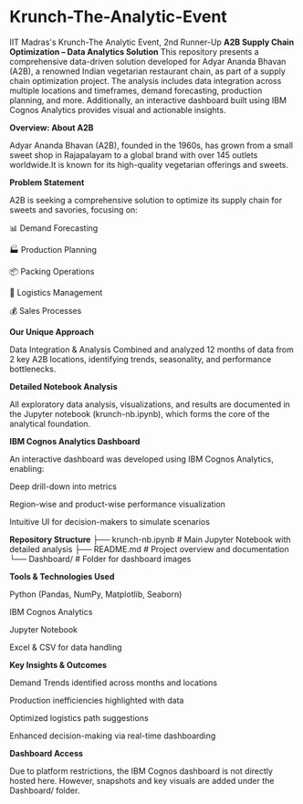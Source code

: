 # Krunch-The-Analytic-Event
IIT Madras's Krunch-The Analytic Event, 2nd Runner-Up
****A2B Supply Chain Optimization – Data Analytics Solution****
This repository presents a comprehensive data-driven solution developed for Adyar Ananda Bhavan (A2B), a renowned Indian vegetarian restaurant chain, as part of a supply chain optimization project. The analysis includes data integration across multiple locations and timeframes, demand forecasting, production planning, and more. Additionally, an interactive dashboard built using IBM Cognos Analytics provides visual and actionable insights.

****Overview: About A2B****

Adyar Ananda Bhavan (A2B), founded in the 1960s, has grown from a small sweet shop in Rajapalayam to a global brand with over 145 outlets worldwide.It is known for its high-quality vegetarian offerings and sweets.

****Problem Statement****

A2B is seeking a comprehensive solution to optimize its supply chain for sweets and savories, focusing on:

📊 Demand Forecasting

🏭 Production Planning

📦 Packing Operations

🚚 Logistics Management

💰 Sales Processes

****Our Unique Approach****

Data Integration & Analysis
Combined and analyzed 12 months of data from 2 key A2B locations, identifying trends, seasonality, and performance bottlenecks.

**Detailed Notebook Analysis**

All exploratory data analysis, visualizations, and results are documented in the Jupyter notebook (krunch-nb.ipynb), which forms the core of the analytical foundation.

**IBM Cognos Analytics Dashboard**

An interactive dashboard was developed using IBM Cognos Analytics, enabling:

Deep drill-down into metrics

Region-wise and product-wise performance visualization

Intuitive UI for decision-makers to simulate scenarios

****Repository Structure****
├── krunch-nb.ipynb               # Main Jupyter Notebook with detailed analysis
├── README.md                     # Project overview and documentation
└── Dashboard/                       # Folder for dashboard images 

****Tools & Technologies Used****

Python (Pandas, NumPy, Matplotlib, Seaborn)

IBM Cognos Analytics

Jupyter Notebook

Excel & CSV for data handling

**Key Insights & Outcomes**

Demand Trends identified across months and locations

Production inefficiencies highlighted with data

Optimized logistics path suggestions

Enhanced decision-making via real-time dashboarding

**Dashboard Access**

Due to platform restrictions, the IBM Cognos dashboard is not directly hosted here. However, snapshots and key visuals are added under the Dashboard/ folder.
